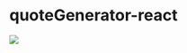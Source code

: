 # quoteGenerator-react
[<img src="https://github.com/opalkmm/quoteGenerator-react/blob/main/Screen%20Shot%202020-10-29%20at%206.52.31%20PM.png">](https://codepen.io/opalkm/pen/JjKyGMW)
